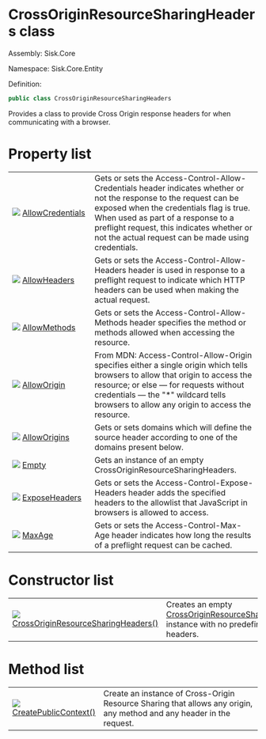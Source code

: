 <!--

Copyrights 2023 Sisk Framework - CypherPotato
Published under MIT license

!!! DO NOT EDIT THIS FILE !!!
This file was generated by a tool in the Sisk package. To edit the information in this documentation,
edit the XML documentation present in the Sisk source code.

-->

# CrossOriginResourceSharingHeaders class
Assembly: Sisk.Core

Namespace: Sisk.Core.Entity

Definition:

```cs
public class CrossOriginResourceSharingHeaders
```

Provides a class to provide Cross Origin response headers for when communicating with a browser.


# Property list

<table>
    <tbody>
<tr>
    <td style="width: 33%">
        <img class="icon" src="/assets/img/icons/property.svg">
        <a href="/spec/Sisk.Core.Entity.CrossOriginResourceSharingHeaders.AllowCredentials.md">
            AllowCredentials
        </a>
    </td>
    <td>
        Gets or sets the Access-Control-Allow-Credentials header indicates whether or not the response to the request can be exposed when the credentials flag is true. When used as part of a response to a preflight request, this indicates whether or not the actual request can be made using credentials.
    </td>
</tr>
<tr>
    <td style="width: 33%">
        <img class="icon" src="/assets/img/icons/property.svg">
        <a href="/spec/Sisk.Core.Entity.CrossOriginResourceSharingHeaders.AllowHeaders.md">
            AllowHeaders
        </a>
    </td>
    <td>
        Gets or sets the Access-Control-Allow-Headers header is used in response to a preflight request to indicate which HTTP headers can be used when making the actual request.
    </td>
</tr>
<tr>
    <td style="width: 33%">
        <img class="icon" src="/assets/img/icons/property.svg">
        <a href="/spec/Sisk.Core.Entity.CrossOriginResourceSharingHeaders.AllowMethods.md">
            AllowMethods
        </a>
    </td>
    <td>
        Gets or sets the Access-Control-Allow-Methods header specifies the method or methods allowed when accessing the resource.
    </td>
</tr>
<tr>
    <td style="width: 33%">
        <img class="icon" src="/assets/img/icons/property.svg">
        <a href="/spec/Sisk.Core.Entity.CrossOriginResourceSharingHeaders.AllowOrigin.md">
            AllowOrigin
        </a>
    </td>
    <td>
        From MDN: Access-Control-Allow-Origin specifies either a single origin which tells browsers to allow that origin to access the resource; or else — for requests without credentials — the "*" wildcard tells browsers to allow any origin to access the resource.
    </td>
</tr>
<tr>
    <td style="width: 33%">
        <img class="icon" src="/assets/img/icons/property.svg">
        <a href="/spec/Sisk.Core.Entity.CrossOriginResourceSharingHeaders.AllowOrigins.md">
            AllowOrigins
        </a>
    </td>
    <td>
        Gets or sets domains which will define the source header according to one of the domains present below.
    </td>
</tr>
<tr>
    <td style="width: 33%">
        <img class="icon" src="/assets/img/icons/property.svg">
        <a href="/spec/Sisk.Core.Entity.CrossOriginResourceSharingHeaders.Empty.md">
            Empty
        </a>
    </td>
    <td>
        Gets an instance of an empty CrossOriginResourceSharingHeaders.
    </td>
</tr>
<tr>
    <td style="width: 33%">
        <img class="icon" src="/assets/img/icons/property.svg">
        <a href="/spec/Sisk.Core.Entity.CrossOriginResourceSharingHeaders.ExposeHeaders.md">
            ExposeHeaders
        </a>
    </td>
    <td>
        Gets or sets the Access-Control-Expose-Headers header adds the specified headers to the allowlist that JavaScript in browsers is allowed to access.
    </td>
</tr>
<tr>
    <td style="width: 33%">
        <img class="icon" src="/assets/img/icons/property.svg">
        <a href="/spec/Sisk.Core.Entity.CrossOriginResourceSharingHeaders.MaxAge.md">
            MaxAge
        </a>
    </td>
    <td>
        Gets or sets the Access-Control-Max-Age header indicates how long the results of a preflight request can be cached.
    </td>
</tr>
    </tbody>
</table>

# Constructor list

<table>
    <tbody>
<tr>
    <td style="width: 33%">
        <img class="icon" src="/assets/img/icons/constructor.svg">
        <a href="/spec/Sisk.Core.Entity.CrossOriginResourceSharingHeaders.CrossOriginResourceSharingHeaders().md">
            CrossOriginResourceSharingHeaders()
        </a>
    </td>
    <td>
        Creates an empty <a href="/spec/Sisk.Core.Entity.CrossOriginResourceSharingHeaders.md">CrossOriginResourceSharingHeaders</a> instance with no predefined CORS headers.
    </td>
</tr>
    </tbody>
</table>

# Method list

<table>
    <tbody>
<tr>
    <td style="width: 33%">
        <img class="icon" src="/assets/img/icons/method.svg">
        <a href="/spec/Sisk.Core.Entity.CrossOriginResourceSharingHeaders.CreatePublicContext().md">
            CreatePublicContext()
        </a>
    </td>
    <td>
        Create an instance of Cross-Origin Resource Sharing that allows any origin, any method and any header in the request.
    </td>
</tr>
    </tbody>
</table>

